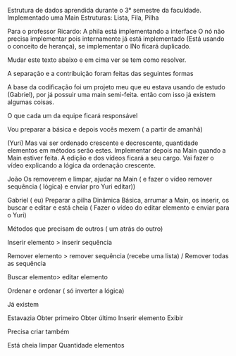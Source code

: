 Estrutura de dados aprendida durante o 3° semestre da faculdade. Implementado uma Main Estruturas: Lista, Fila, Pilha

Para o professor Ricardo: A phila está implementando a interface O nó não precisa implementar pois internamente já está implementado (Está usando o conceito de herança), se implementar o INo ficará duplicado.

Mudar este texto abaixo e em cima ver se tem como resolver.

A separação e a contribuição foram feitas das seguintes formas

A base da codificação foi um projeto meu que eu estava usando de estudo (Gabriel), por já possuir uma main semi-feita. então com isso já existem algumas coisas.

O que cada um da equipe ficará responsável

Vou preparar a básica e depois vocês mexem ( a partir de amanhã)

(Yuri) Mas vai ser ordenado crescente e decrescente, quantidade elementos em métodos serão estes. Implementar depois na Main quando a Main estiver feita. A edição e dos vídeos ficará a seu cargo. Vai fazer o vídeo explicando a lógica da ordenação crescente.

João Os removerem e limpar, ajudar na Main ( e fazer o vídeo remover sequência ( lógica) e enviar pro Yuri editar))

Gabriel ( eu) Preparar a pilha Dinâmica Básica, arrumar a Main, os inserir, os buscar e editar e está cheia ( Fazer o vídeo do editar elemento e enviar para o Yuri)

Métodos que precisam de outros ( um atrás do outro)

Inserir elemento > inserir sequência

Remover elemento > remover sequência (recebe uma lista) / Remover todas as sequência

Buscar elemento> editar elemento

Ordenar e ordenar ( só inverter a lógica)

Já existem

Estavazia Obter primeiro Obter último Inserir elemento Exibir

Precisa criar também

Está cheia limpar Quantidade elementos
